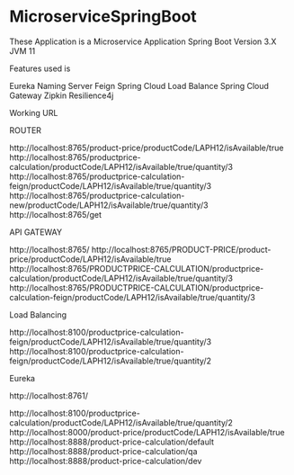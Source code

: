 # MicroserviceSpringBoot

These Application is a Microservice Application 
Spring Boot Version 3.X
JVM 11

Features used is 

Eureka Naming Server
Feign 
Spring Cloud Load Balance
Spring Cloud Gateway
Zipkin
Resilience4j

Working URL

ROUTER

http://localhost:8765/product-price/productCode/LAPH12/isAvailable/true
http://localhost:8765/productprice-calculation/productCode/LAPH12/isAvailable/true/quantity/3
http://localhost:8765/productprice-calculation-feign/productCode/LAPH12/isAvailable/true/quantity/3
http://localhost:8765/productprice-calculation-new/productCode/LAPH12/isAvailable/true/quantity/3
http://localhost:8765/get

API GATEWAY

http://localhost:8765/
http://localhost:8765/PRODUCT-PRICE/product-price/productCode/LAPH12/isAvailable/true
http://localhost:8765/PRODUCTPRICE-CALCULATION/productprice-calculation/productCode/LAPH12/isAvailable/true/quantity/3
http://localhost:8765/PRODUCTPRICE-CALCULATION/productprice-calculation-feign/productCode/LAPH12/isAvailable/true/quantity/3


Load Balancing

http://localhost:8100/productprice-calculation-feign/productCode/LAPH12/isAvailable/true/quantity/3
http://localhost:8100/productprice-calculation-feign/productCode/LAPH12/isAvailable/true/quantity/2

Eureka

http://localhost:8761/


http://localhost:8100/productprice-calculation/productCode/LAPH12/isAvailable/true/quantity/2
http://localhost:8000/product-price/productCode/LAPH12/isAvailable/true
http://localhost:8888/product-price-calculation/default
http://localhost:8888/product-price-calculation/qa
http://localhost:8888/product-price-calculation/dev
